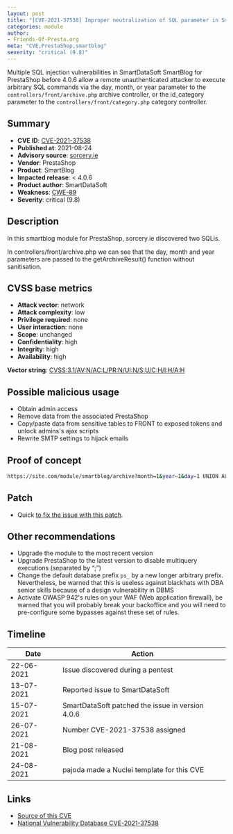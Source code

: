 ```yaml
---
layout: post
title: "[CVE-2021-37538] Improper neutralization of SQL parameter in SmartBlog module from SmartDataSoft for PrestaShop"
categories: module
author:
- Friends-Of-Presta.org
meta: "CVE,PrestaShop,smartblog"
severity: "critical (9.8)"
---
```


Multiple SQL injection vulnerabilities in SmartDataSoft SmartBlog for PrestaShop before 4.0.6 allow a remote unauthenticated attacker to execute arbitrary SQL commands via the day, month, or year parameter to the `controllers/front/archive.php` archive controller, or the id_category parameter to the `controllers/front/category.php` category controller.

## Summary

* **CVE ID**: [CVE-2021-37538](https://cve.mitre.org/cgi-bin/cvename.cgi?name=CVE-2021-37538)
* **Published at**: 2021-08-24
* **Advisory source**: [sorcery.ie](https://blog.sorcery.ie/posts/smartblog_sqli/)
* **Vendor**: PrestaShop
* **Product**: SmartBlog
* **Impacted release**: < 4.0.6
* **Product author**: SmartDataSoft
* **Weakness**: [CWE-89](https://cwe.mitre.org/data/definitions/89.html)
* **Severity**: critical (9.8)

## Description

In this smartblog module for PrestaShop, sorcery.ie discovered two SQLis.

In controllers/front/archive.php we can see that the day, month and year parameters are passed to the getArchiveResult() function without sanitisation.

## CVSS base metrics

* **Attack vector**: network
* **Attack complexity**: low
* **Privilege required**: none
* **User interaction**: none
* **Scope**: unchanged
* **Confidentiality**: high
* **Integrity**: high
* **Availability**: high

**Vector string**: [CVSS:3.1/AV:N/AC:L/PR:N/UI:N/S:U/C:H/I:H/A:H](https://nvd.nist.gov/vuln-metrics/cvss/v3-calculator?vector=AV:N/AC:L/PR:N/UI:N/S:U/C:H/I:H/A:H)

## Possible malicious usage

* Obtain admin access
* Remove data from the associated PrestaShop
* Copy/paste data from sensitive tables to FRONT to exposed tokens and unlock admins's ajax scripts
* Rewrite SMTP settings to hijack emails

## Proof of concept

```bash
https://site.com/module/smartblog/archive?month=1&year=1&day=1 UNION ALL SELECT NULL,NULL,NULL,NULL,NULL,NULL,NULL,NULL,NULL,NULL,NULL,NULL,NULL,NULL,NULL,(SELECT group_concat(name) FROM ps_module),NULL,NULL,NULL,NULL,NULL,NULL,NULL-- -
```

## Patch

* Quick [to fix the issue with this patch](https://github.com/smartdatasoft/smartblog/commit/dcec2f77d98841ec478ca678ee501606224961b4).

## Other recommendations

* Upgrade the module to the most recent version
* Upgrade PrestaShop to the latest version to disable multiquery executions (separated by “;”)
* Change the default database prefix `ps_` by a new longer arbitrary prefix. Nevertheless, be warned that this is useless against blackhats with DBA senior skills because of a design vulnerability in DBMS
* Activate OWASP 942's rules on your WAF (Web application firewall), be warned that you will probably break your backoffice and you will need to pre-configure some bypasses against these set of rules.

## Timeline

| Date | Action |
| -- | -- |
| 22-06-2021 | Issue discovered during a pentest |
| 13-07-2021 | Reported issue to SmartDataSoft |
| 15-07-2021 | SmartDataSoft patched the issue in version 4.0.6 |
| 26-07-2021 | Number CVE-2021-37538 assigned |
| 21-08-2021 | Blog post released |
| 24-08-2021 | pajoda made a Nuclei template for this CVE |

## Links

* [Source of this CVE](https://blog.sorcery.ie/posts/smartblog_sqli/)
* [National Vulnerability Database CVE-2021-37538](https://nvd.nist.gov/vuln/detail/CVE-2021-37538)